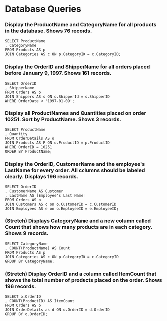 # Database Queries

### Display the ProductName and CategoryName for all products in the database. Shows 76 records.

```
SELECT ProductName
, CategoryName
FROM Products AS p
JOIN Categories AS c ON p.CategoryID = c.CategoryID;
```

### Display the OrderID and ShipperName for all orders placed before January 9, 1997. Shows 161 records.

```
SELECT OrderID
, ShipperName
FROM Orders AS o
JOIN Shippers AS s ON o.ShipperId = s.ShipperID
WHERE OrderDate < '1997-01-09';
```

### Display all ProductNames and Quantities placed on order 10251. Sort by ProductName. Shows 3 records.

```
SELECT ProductName
, Quantity
FROM OrderDetails AS o
JOIN Products AS P ON o.ProductID = p.ProductID
WHERE OrderID = 10251
ORDER BY ProductName;
```

### Display the OrderID, CustomerName and the employee's LastName for every order. All columns should be labeled clearly. Displays 196 records.

```
SELECT OrderID
, CustomerName AS Customer
, LastName AS [Employee's Last Name]
FROM Orders AS o
JOIN Customers AS c on o.CustomerID = c.CustomerID
JOIN Employees AS e on o.EmployeeID = e.EmployeeID;
```

### (Stretch) Displays CategoryName and a new column called Count that shows how many products are in each category. Shows 9 records.

```
SELECT CategoryName
, COUNT(ProductName) AS Count
FROM Products AS p
JOIN Categories AS c ON p.CategoryID = c.CategoryID
GROUP BY CategoryName;
```

### (Stretch) Display OrderID and a column called ItemCount that shows the total number of products placed on the order. Shows 196 records.

```
SELECT o.OrderID
, COUNT(ProductID) AS ItemCount
FROM Orders AS o
JOIN OrderDetails as d ON o.OrderID = d.OrderID
GROUP BY o.OrderID;
```